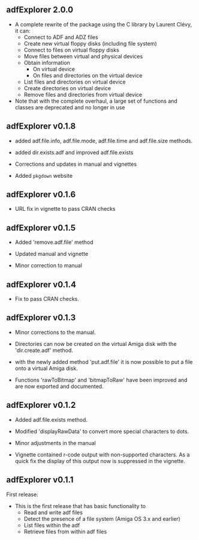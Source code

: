 adfExplorer 2.0.0
-------------

  * A complete rewrite of the package using the
    C library by Laurent Clévy, it can:
    * Connect to ADF and ADZ files
    * Create new virtual floppy disks (including file system)
    * Connect to files on virtual floppy disks
    * Move files between virtual and physical devices
    * Obtain information
      * On virtual device
      * On files and directories on the virtual device
    * List files and directories on virtual device
    * Create directories on virtual device
    * Remove files and directories from virtual device
  * Note that with the complete overhaul, a large set
    of functions and classes are deprecated and no longer in use

adfExplorer v0.1.8
-------------

 * added adf.file.info, adf.file.mode, adf.file.time
   and adf.file.size methods.

 * added dir.exists.adf and improved adf.file.exists
 
 * Corrections and updates in manual and vignettes
 
 * Added `pkgdown` website

adfExplorer v0.1.6
-------------

 * URL fix in vignette to pass CRAN checks

adfExplorer v0.1.5
-------------

 * Added 'remove.adf.file' method

 * Updated manual and vignette

 * Minor correction to manual

adfExplorer v0.1.4
-------------

 * Fix to pass CRAN checks.

adfExplorer v0.1.3
-------------

 * Minor corrections to the manual.

 * Directories can now be created on the virtual Amiga
   disk with the 'dir.create.adf' method.

 * with the newly added method 'put.adf.file' it is now
   possible to put a file onto a virtual Amiga disk.

 * Functions 'rawToBitmap' and 'bitmapToRaw' have been
   improved and are now exported and documented.

adfExplorer v0.1.2
-------------

 * Added adf.file.exists method.
 
 * Modified 'displayRawData' to convert more special
   characters to dots.

 * Minor adjustments in the manual

 * Vignette contained r-code output with non-supported
   characters. As a quick fix the display of this output
   now is suppressed in the vignette.

adfExplorer v0.1.1
-------------

First release:

 * This is the first release that has basic functionality to
   - Read and write adf files
   - Detect the presence of a file system (Amiga OS 3.x and earlier)
   - List files within the adf
   - Retrieve files from within adf files